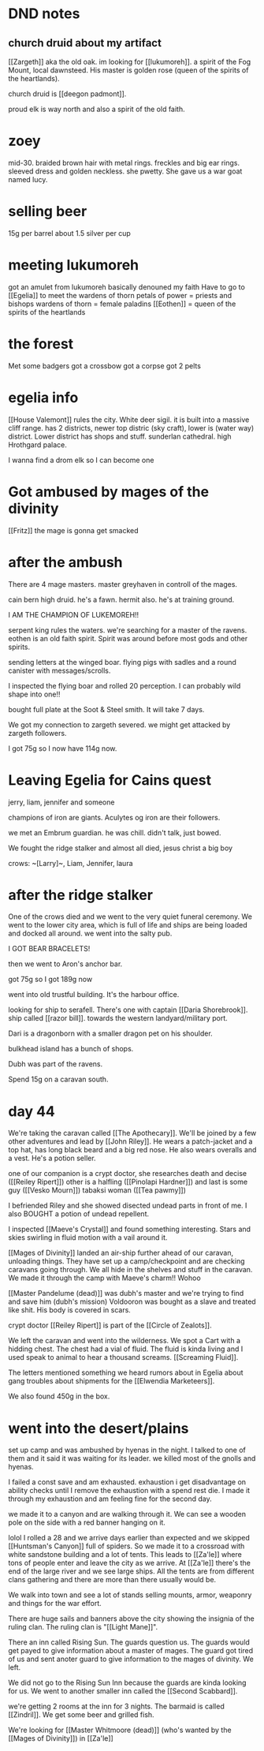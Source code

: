 # DND notes
## church druid about my artifact
[[Zargeth]] aka the old oak.
im looking for [[lukumoreh]]. a spirit of the Fog Mount, local dawnsteed.
His master is golden rose (queen of the spirits of the heartlands).

church druid is [[deegon padmont]].

proud elk is way north and also a spirit of the old faith.
# zoey
mid-30. braided brown hair with metal rings. freckles and big ear rings.
sleeved dress and golden neckless. she pwetty.
She gave us a war goat named lucy.

# selling beer
15g per barrel
about 1.5 silver per cup

# meeting lukumoreh
got an amulet from lukumoreh
basically denouned my faith
Have to go to [[Egelia]] to meet the wardens of thorn
petals of power = priests and bishops
wardens of thorn = female paladins
[[Eothen]] = queen of the spirits of the heartlands

# the forest
Met some badgers
got a crossbow
got a corpse
got 2 pelts

# egelia info
[[House Valemont]] rules the city. White deer sigil.
it is built into a massive cliff range.
has 2 districts, newer top distric (sky craft), lower is (water way) district.
Lower district has shops and stuff.
sunderlan cathedral.
high Hrothgard palace.

I wanna find a drom elk so I can become one

# Got ambused by mages of the divinity
[[Fritz]] the mage is gonna get smacked

# after the ambush
There are 4 mage masters.
master greyhaven in controll of the mages.

cain bern high druid. he's a fawn.
hermit also. he's at training ground.

I AM THE CHAMPION OF LUKEMOREH!!

serpent king rules the waters.
we're searching for a master of the ravens.
eothen is an old faith spirit. Spirit was around before most gods and other spirits.

sending letters at the winged boar.
flying pigs with sadles and a round canister with messages/scrolls.

I inspected the flying boar and rolled 20 perception.
I can probably wild shape into one!!

bought full plate at the Soot & Steel smith. It will take 7 days.

We got my connection to zargeth severed.
we might get attacked by zargeth followers.

I got 75g so I now have 114g now.

# Leaving Egelia for Cains quest
jerry, liam, jennifer and someone

champions of iron are giants.
Aculytes og iron are their followers.

we met an Embrum guardian. he was chill. didn't talk, just bowed.

We fought the ridge stalker and almost all died, jesus christ a big boy

crows: ~[Larry]~, Liam, Jennifer, laura

# after the ridge stalker
One of the crows died and we went to the very quiet funeral ceremony.
We went to the lower city area, which is full of life and ships are being loaded and docked all around.
we went into the salty pub.

I GOT BEAR BRACELETS!

then we went to Aron's anchor bar.

got 75g so I got 189g now

went into old trustful building. It's the harbour office.

looking for ship to serafell.
There's one with captain [[Daria Shorebrook]].
ship called [[razor bill]].
towards the western landyard/military port.

Dari is a dragonborn with a smaller dragon pet on his shoulder.

bulkhead island has a bunch of shops.

Dubh was part of the ravens.

Spend 15g on a caravan south.

# day 44
We're taking the caravan called [[The Apothecary]].
We'll be joined by a few other adventures and lead by [[John Riley]].
He wears a patch-jacket and a top hat, has long black beard and a big red nose.
He also wears overalls and a vest.
He's a potion seller.

one of our companion is a crypt doctor, she researches death and decise ([[Reiley Ripert]])
other is a halfling ([[Pinolapi Hardner]])
and last is some guy ([[Vesko Mourn]])
tabaksi woman ([[Tea pawmy]])

I befriended Riley and she showed disected undead parts in front of me.
I also BOUGHT a potion of undead repellent.

I inspected [[Maeve's Crystal]] and found something interesting.
Stars and skies swirling in fluid motion with a vail around it.

[[Mages of Divinity]] landed an air-ship further ahead of our caravan, unloading things.
They have set up a camp/checkpoint and are checking caravans going through.
We all hide in the shelves and stuff in the caravan.
We made it through the camp with Maeve's charm!! Wohoo

[[Master Pandelume (dead)]] was dubh's master and we're trying to find and save him (dubh's mission)
Voldooron was bought as a slave and treated like shit. His body is covered in scars.

crypt doctor [[Reiley Ripert]] is part of the [[Circle of Zealots]].

We left the caravan and went into the wilderness.
We spot a Cart with a hidding chest.
The chest had a vial of fluid.
The fluid is kinda living and I used speak to animal to hear a thousand screams.
[[Screaming Fluid]].

The letters mentioned something we heard rumors about in Egelia about gang troubles
about shipments for the [[Elwendia Marketeers]].

We also found 450g in the box.

# went into the desert/plains
set up camp and was ambushed by hyenas in the night.
I talked to one of them and it said it was waiting for its leader.
we killed most of the gnolls and hyenas.

I failed a const save and am exhausted.
exhaustion i get disadvantage on ability checks until I remove the exhaustion with a spend rest die.
I made it through my exhaustion and am feeling fine for the second day.

we made it to a canyon and are walking through it.
We can see a wooden pole on the side with a red banner hanging on it.

lolol I rolled a 28 and we arrive days earlier than expected and we skipped [[Huntsman's Canyon]] full of spiders.
So we made it to a crossroad with white sandstone building and a lot of tents.
This leads to [[Za'le]] where tons of people enter and leave the city as we arrive.
At [[Za'le]] there's the end of the large river and we see large ships.
All the tents are from different clans gathering and there are more than there usually would be.

We walk into town and see a lot of stands selling mounts, armor, weaponry and things for the war effort.

There are huge sails and banners above the city showing the insignia of the ruling clan.
The ruling clan is "[[Light Mane]]".

There an inn called Rising Sun.
The guards question us.
The guards would get payed to give information about a master of mages.
The guard got tired of us and sent anoter guard to give information to the mages of divinity.
We left.

We did not go to the Rising Sun Inn because the guards are kinda looking for us.
We went to another smaller inn called the [[Second Scabbard]].

we're getting 2 rooms at the inn for 3 nights.
The barmaid is called [[Zindril]].
We get some beer and grilled fish.

We're looking for [[Master Whitmoore (dead)]] (who's wanted by the [[Mages of Divinity]]) in [[Za'le]]
















